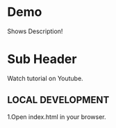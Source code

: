 # Demo

Shows Description!

# Sub Header

Watch tutorial on Youtube.

## LOCAL DEVELOPMENT

1.Open index.html in your browser.